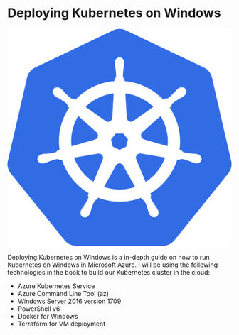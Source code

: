 # Deploying Kubernetes on Windows

![kubernetes](https://github.com/kubernetes/kubernetes/blob/master/logo/logo.svg "Kubernetes")

Deploying Kubernetes on Windows is a in-depth guide on how to run Kubernetes on Windows in Microsoft Azure. I will be using the following technologies in the book to build our Kubernetes cluster in the cloud:
+ Azure Kubernetes Service
+ Azure Command Line Tool (az)
+ Windows Server 2016 version 1709
+ PowerShell v6
+ Docker for Windows
+ Terraform for VM deployment

